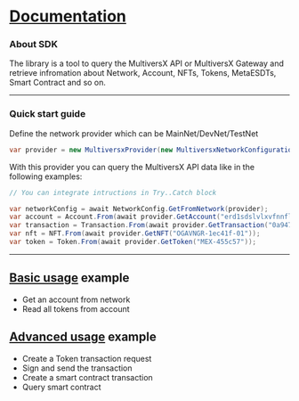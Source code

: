 # [Documentation](./index.md)

### About SDK
The library is a tool to query the MultiversX API or MultiversX Gateway and retrieve infromation about Network, Account, NFTs, Tokens, MetaESDTs, Smart Contract and so on.

---

### Quick start guide
Define the network provider which can be MainNet/DevNet/TestNet
```csharp
var provider = new MultiversxProvider(new MultiversxNetworkConfiguration(Network.DevNet));
```
With this provider you can query the MultiversX API data like in the following examples:
```csharp
// You can integrate intructions in Try..Catch block

var networkConfig = await NetworkConfig.GetFromNetwork(provider);
var account = Account.From(await provider.GetAccount("erd1sdslvlxvfnnflzj42l8czrcngq3xjjzkjp3rgul4ttk6hntr4qdsv6sets"));
var transaction = Transaction.From(await provider.GetTransaction("0a94708e9653b79665ba41a6292ec865ab09e51a32be4b96b6f76ba272665f01"));
var nft = NFT.From(await provider.GetNFT("OGAVNGR-1ec41f-01"));
var token = Token.From(await provider.GetToken("MEX-455c57"));
```

---

## [Basic usage](https://github.com/RemarkableTools/Mx.NET.SDK/blob/master/docs/basic.md) example
- Get an account from network
- Read all tokens from account

## [Advanced usage](https://github.com/RemarkableTools/Mx.NET.SDK/blob/master/docs/advanced.md) example
- Create a Token transaction request
- Sign and send the transaction
- Create a smart contract transaction
- Query smart contract